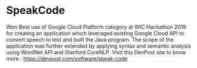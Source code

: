 # SpeakCode
Won Best use of Google Cloud Platform category at WIC Hackathon 2019 for creating an application which leveraged existing Google Cloud API to convert speech to text and built the Java program. The scope of the application was further extended by applying syntax and semantic analysis using WordNet API and Stanford CoreNLP.
Visit this DevPost site to know more :
https://devpost.com/software/speak-code
